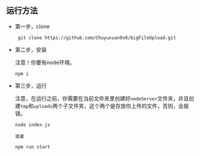 ## 运行方法

+ 第一步，clone
  ```shell
   git clone https://github.com/Chuyuxuan0v0/bigFileUpload.git
  ```

+ 第二步，安装

  注意！你要有node环境。

  ```shell
  npm i
  ```

+ 第三步，运行

  注意，在运行之前，你需要在当前文件夹里创建好`nodeServer`文件夹，并且创建`tmp`和`uploads`两个子文件夹，这个两个是存放你上传的文件，否则，会报错。

  ```shell
  node index.js
  
  或者
  
  npm run start
  ```

  

